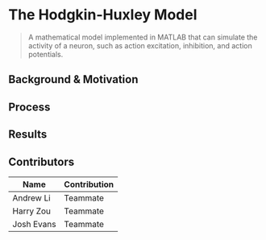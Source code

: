# The Hodgkin-Huxley Model

> A mathematical model implemented in MATLAB that can simulate the activity of a neuron, such as action excitation, inhibition, and action potentials. 


## Background & Motivation

## Process

## Results

## Contributors
| Name   | Contribution   |
| ------ | -------------- |
| Andrew Li | Teammate |
| Harry Zou | Teammate |
| Josh Evans | Teammate |


